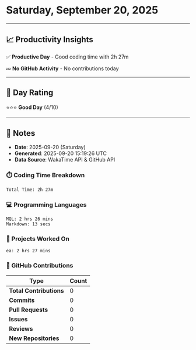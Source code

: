 # Saturday, September 20, 2025

---

## 📈 Productivity Insights

✅ **Productive Day** - Good coding time with 2h 27m

💤 **No GitHub Activity** - No contributions today

---

## 🎯 Day Rating

⭐⭐⭐ **Good Day** (4/10)

---

## 📝 Notes

- **Date**: 2025-09-20 (Saturday)
- **Generated**: 2025-09-20 15:19:26 UTC
- **Data Source**: WakaTime API & GitHub API


### ⏱️ Coding Time Breakdown

```
Total Time: 2h 27m
```

### 💻 Programming Languages

```
MQL: 2 hrs 26 mins
Markdown: 13 secs
```

### 📂 Projects Worked On

```
ea: 2 hrs 27 mins

```


### 🐙 GitHub Contributions

| Type | Count |
|------|-------|
| **Total Contributions** | 0 |
| **Commits** | 0 |
| **Pull Requests** | 0 |
| **Issues** | 0 |
| **Reviews** | 0 |
| **New Repositories** | 0 |

